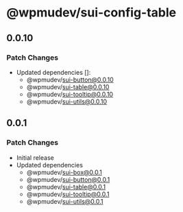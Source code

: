 # @wpmudev/sui-config-table

## 0.0.10

### Patch Changes

- Updated dependencies []:
  - @wpmudev/sui-button@0.0.10
  - @wpmudev/sui-table@0.0.10
  - @wpmudev/sui-tooltip@0.0.10
  - @wpmudev/sui-utils@0.0.10

## 0.0.1

### Patch Changes

- Initial release
- Updated dependencies
  - @wpmudev/sui-box@0.0.1
  - @wpmudev/sui-button@0.0.1
  - @wpmudev/sui-table@0.0.1
  - @wpmudev/sui-tooltip@0.0.1
  - @wpmudev/sui-utils@0.0.1
